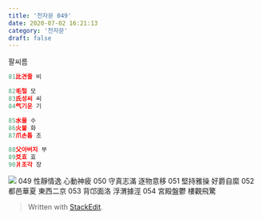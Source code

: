 ```yaml
---
title: '천자문 049'
date: 2020-07-02 16:21:13
category: '천자문'
draft: false
---
```


팔씨름

```js
81比견줄 비

82毛털 모
83氏성씨 씨
84气기운 기

85水물 수
86火불 화
87爪손톱 조

88父아버지 부
89爻효 효
90爿조각 장
```

![](https://i.ibb.co/HHyZMkZ/2020-07-02-11-33-53.png)
049 性靜情逸 心動神疲 050 守真志滿 逐物意移
051 堅持雅操 好爵自縻 052 都邑華夏 東西二京 
053 背邙面洛 浮渭據涇 054 宮殿盤鬱 樓觀飛驚

> Written with [StackEdit](https://stackedit.io/).

<!--stackedit_data:
eyJoaXN0b3J5IjpbLTM2MjE2MzkwMCwtMTA0MjU1OTkzOCwtMj
U0Mjk5MTgyLDkxNDMzMDY5MywxNzE3MjExNzg3LC0xMTA5MzI1
ODQ3LC0xOTAwNTY1Mjc0LDE4MjYyODQ4MzQsNjA0OTMzNzczLC
0xNzM2NzMzNDcxLC01MzkxNzA5NzBdfQ==
-->